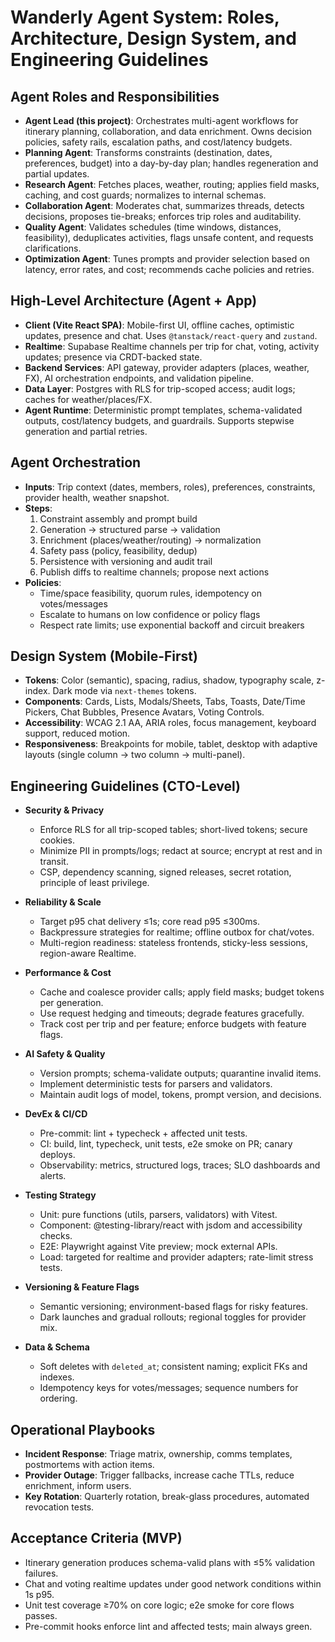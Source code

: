 # Wanderly Agent System: Roles, Architecture, Design System, and Engineering Guidelines

## Agent Roles and Responsibilities

- **Agent Lead (this project)**: Orchestrates multi-agent workflows for itinerary planning, collaboration, and data enrichment. Owns decision policies, safety rails, escalation paths, and cost/latency budgets.
- **Planning Agent**: Transforms constraints (destination, dates, preferences, budget) into a day-by-day plan; handles regeneration and partial updates.
- **Research Agent**: Fetches places, weather, routing; applies field masks, caching, and cost guards; normalizes to internal schemas.
- **Collaboration Agent**: Moderates chat, summarizes threads, detects decisions, proposes tie-breaks; enforces trip roles and auditability.
- **Quality Agent**: Validates schedules (time windows, distances, feasibility), deduplicates activities, flags unsafe content, and requests clarifications.
- **Optimization Agent**: Tunes prompts and provider selection based on latency, error rates, and cost; recommends cache policies and retries.

## High-Level Architecture (Agent + App)

- **Client (Vite React SPA)**: Mobile-first UI, offline caches, optimistic updates, presence and chat. Uses `@tanstack/react-query` and `zustand`.
- **Realtime**: Supabase Realtime channels per trip for chat, voting, activity updates; presence via CRDT-backed state.
- **Backend Services**: API gateway, provider adapters (places, weather, FX), AI orchestration endpoints, and validation pipeline.
- **Data Layer**: Postgres with RLS for trip-scoped access; audit logs; caches for weather/places/FX.
- **Agent Runtime**: Deterministic prompt templates, schema-validated outputs, cost/latency budgets, and guardrails. Supports stepwise generation and partial retries.

## Agent Orchestration

- **Inputs**: Trip context (dates, members, roles), preferences, constraints, provider health, weather snapshot.
- **Steps**:
  1. Constraint assembly and prompt build
  2. Generation → structured parse → validation
  3. Enrichment (places/weather/routing) → normalization
  4. Safety pass (policy, feasibility, dedup)
  5. Persistence with versioning and audit trail
  6. Publish diffs to realtime channels; propose next actions
- **Policies**:
  - Time/space feasibility, quorum rules, idempotency on votes/messages
  - Escalate to humans on low confidence or policy flags
  - Respect rate limits; use exponential backoff and circuit breakers

## Design System (Mobile-First)

- **Tokens**: Color (semantic), spacing, radius, shadow, typography scale, z-index. Dark mode via `next-themes` tokens.
- **Components**: Cards, Lists, Modals/Sheets, Tabs, Toasts, Date/Time Pickers, Chat Bubbles, Presence Avatars, Voting Controls.
- **Accessibility**: WCAG 2.1 AA, ARIA roles, focus management, keyboard support, reduced motion.
- **Responsiveness**: Breakpoints for mobile, tablet, desktop with adaptive layouts (single column → two column → multi-panel).

## Engineering Guidelines (CTO-Level)

- **Security & Privacy**
  - Enforce RLS for all trip-scoped tables; short-lived tokens; secure cookies.
  - Minimize PII in prompts/logs; redact at source; encrypt at rest and in transit.
  - CSP, dependency scanning, signed releases, secret rotation, principle of least privilege.

- **Reliability & Scale**
  - Target p95 chat delivery ≤1s; core read p95 ≤300ms.
  - Backpressure strategies for realtime; offline outbox for chat/votes.
  - Multi-region readiness: stateless frontends, sticky-less sessions, region-aware Realtime.

- **Performance & Cost**
  - Cache and coalesce provider calls; apply field masks; budget tokens per generation.
  - Use request hedging and timeouts; degrade features gracefully.
  - Track cost per trip and per feature; enforce budgets with feature flags.

- **AI Safety & Quality**
  - Version prompts; schema-validate outputs; quarantine invalid items.
  - Implement deterministic tests for parsers and validators.
  - Maintain audit logs of model, tokens, prompt version, and decisions.

- **DevEx & CI/CD**
  - Pre-commit: lint + typecheck + affected unit tests.
  - CI: build, lint, typecheck, unit tests, e2e smoke on PR; canary deploys.
  - Observability: metrics, structured logs, traces; SLO dashboards and alerts.

- **Testing Strategy**
  - Unit: pure functions (utils, parsers, validators) with Vitest.
  - Component: @testing-library/react with jsdom and accessibility checks.
  - E2E: Playwright against Vite preview; mock external APIs.
  - Load: targeted for realtime and provider adapters; rate-limit stress tests.

- **Versioning & Feature Flags**
  - Semantic versioning; environment-based flags for risky features.
  - Dark launches and gradual rollouts; regional toggles for provider mix.

- **Data & Schema**
  - Soft deletes with `deleted_at`; consistent naming; explicit FKs and indexes.
  - Idempotency keys for votes/messages; sequence numbers for ordering.

## Operational Playbooks

- **Incident Response**: Triage matrix, ownership, comms templates, postmortems with action items.
- **Provider Outage**: Trigger fallbacks, increase cache TTLs, reduce enrichment, inform users.
- **Key Rotation**: Quarterly rotation, break-glass procedures, automated revocation tests.

## Acceptance Criteria (MVP)

- Itinerary generation produces schema-valid plans with ≤5% validation failures.
- Chat and voting realtime updates under good network conditions within 1s p95.
- Unit test coverage ≥70% on core logic; e2e smoke for core flows passes.
- Pre-commit hooks enforce lint and affected tests; main always green.
